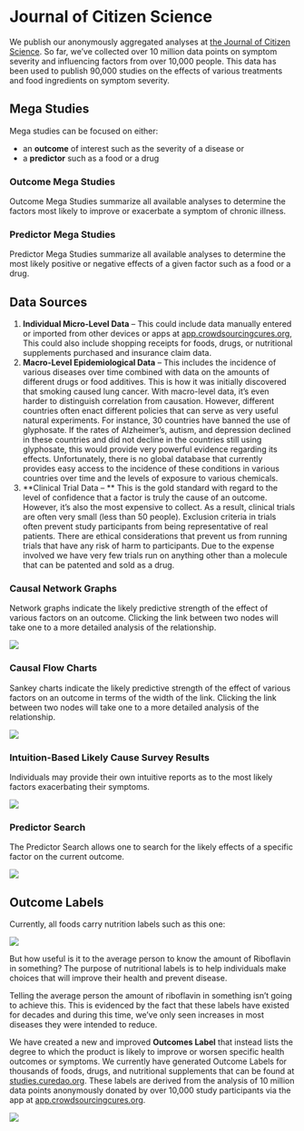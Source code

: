 # Journal of Citizen Science

We publish our anonymously aggregated analyses at [the Journal of Citizen Science](https://studies.curedao.org/). So far, we’ve collected over 10 million data points on symptom severity and influencing factors from over 10,000 people. This data has been used to publish 90,000 studies on the effects of various treatments and food ingredients on symptom severity.

## Mega Studies

Mega studies can be focused on either:

* an **outcome** of interest such as the severity of a disease or
* a **predictor** such as a food or a drug

### Outcome Mega Studies

Outcome Mega Studies summarize all available analyses to determine the factors most likely to improve or exacerbate a symptom of chronic illness.

### Predictor Mega Studies

Predictor Mega Studies summarize all available analyses to determine the most likely positive or negative effects of a given factor such as a food or a drug.

## Data Sources

1. **Individual Micro-Level Data** – This could include data manually entered or imported from other devices or apps at [app.crowdsourcingcures.org](http://app.crowdsourcingcures.org/), This could also include shopping receipts for foods, drugs, or nutritional supplements purchased and insurance claim data.
2. **Macro-Level Epidemiological Data** – This includes the incidence of various diseases over time combined with data on the amounts of different drugs or food additives. This is how it was initially discovered that smoking caused lung cancer. With macro-level data, it’s even harder to distinguish correlation from causation. However, different countries often enact different policies that can serve as very useful natural experiments. For instance, 30 countries have banned the use of glyphosate. If the rates of Alzheimer’s, autism, and depression declined in these countries and did not decline in the countries still using glyphosate, this would provide very powerful evidence regarding its effects. Unfortunately, there is no global database that currently provides easy access to the incidence of these conditions in various countries over time and the levels of exposure to various chemicals.
3. **Clinical Trial Data – ** This is the gold standard with regard to the level of confidence that a factor is truly the cause of an outcome. However, it’s also the most expensive to collect. As a result, clinical trials are often very small (less than 50 people). Exclusion criteria in trials often prevent study participants from being representative of real patients. There are ethical considerations that prevent us from running trials that have any risk of harm to participants. Due to the expense involved we have very few trials run on anything other than a molecule that can be patented and sold as a drug.

### Causal Network Graphs

Network graphs indicate the likely predictive strength of the effect of various factors on an outcome. Clicking the link between two nodes will take one to a more detailed analysis of the relationship.

![](https://uploads-ssl.webflow.com/61f4b7c99c4bc07ab2eb5cc0/624a3462ba5ee6c37fac5ab9_image-1.png)

### Causal Flow Charts

Sankey charts indicate the likely predictive strength of the effect of various factors on an outcome in terms of the width of the link. Clicking the link between two nodes will take one to a more detailed analysis of the relationship.

![](https://uploads-ssl.webflow.com/61f4b7c99c4bc07ab2eb5cc0/624a3462a0949a2e65b24365_image-2.png)

### Intuition-Based Likely Cause Survey Results

Individuals may provide their own intuitive reports as to the most likely factors exacerbating their symptoms.

![](https://uploads-ssl.webflow.com/61f4b7c99c4bc07ab2eb5cc0/624a3462864bf328197b337d_image-3.png)

### Predictor Search

The Predictor Search allows one to search for the likely effects of a specific factor on the current outcome.

![](https://uploads-ssl.webflow.com/61f4b7c99c4bc07ab2eb5cc0/624a34621d8c7bc0879956c0_image-4.png)

## Outcome Labels

Currently, all foods carry nutrition labels such as this one:

![](https://uploads-ssl.webflow.com/61f4b7c99c4bc07ab2eb5cc0/624a34621d8c7bcfd29956c1_nutrition-label-436x1024-1.jpeg)

But how useful is it to the average person to know the amount of Riboflavin in something? The purpose of nutritional labels is to help individuals make choices that will improve their health and prevent disease.

Telling the average person the amount of riboflavin in something isn’t going to achieve this. This is evidenced by the fact that these labels have existed for decades and during this time, we’ve only seen increases in most diseases they were intended to reduce.

We have created a new and improved **Outcomes Label** that instead lists the degree to which the product is likely to improve or worsen specific health outcomes or symptoms. We currently have generated Outcome Labels for thousands of foods, drugs, and nutritional supplements that can be found at [studies.curedao.org](https://studies.curedao.org/). These labels are derived from the analysis of 10 million data points anonymously donated by over 10,000 study participants via the app at [app.crowdsourcingcures.org](https://app.crowdsourcingcures.org/#/app/intro).

![](https://uploads-ssl.webflow.com/61f4b7c99c4bc07ab2eb5cc0/624a3462d128c7c1ce3a17ac_nutrition-facts-vs-outcome-labels-melatonin-1024x592.png)
